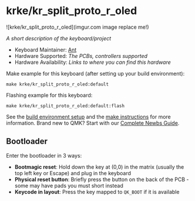 # krke/kr_split_proto_r_oled

![krke/kr_split_proto_r_oled](imgur.com image replace me!)

*A short description of the keyboard/project*

* Keyboard Maintainer: [Ant](https://github.com/DoesItRlyMatter)
* Hardware Supported: *The PCBs, controllers supported*
* Hardware Availability: *Links to where you can find this hardware*

Make example for this keyboard (after setting up your build environment):

    make krke/kr_split_proto_r_oled:default

Flashing example for this keyboard:

    make krke/kr_split_proto_r_oled:default:flash

See the [build environment setup](https://docs.qmk.fm/#/getting_started_build_tools) and the [make instructions](https://docs.qmk.fm/#/getting_started_make_guide) for more information. Brand new to QMK? Start with our [Complete Newbs Guide](https://docs.qmk.fm/#/newbs).

## Bootloader

Enter the bootloader in 3 ways:

* **Bootmagic reset**: Hold down the key at (0,0) in the matrix (usually the top left key or Escape) and plug in the keyboard
* **Physical reset button**: Briefly press the button on the back of the PCB - some may have pads you must short instead
* **Keycode in layout**: Press the key mapped to `QK_BOOT` if it is available
